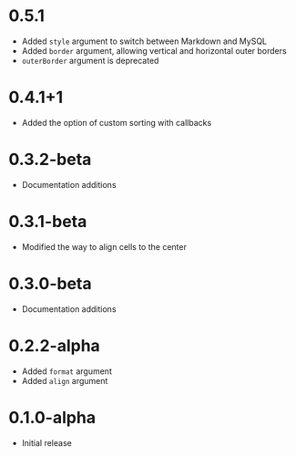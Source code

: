 # 0.5.1

- Added `style` argument to switch between Markdown and MySQL
- Added `border` argument, allowing vertical and horizontal outer borders
- `outerBorder` argument is deprecated 

# 0.4.1+1

- Added the option of custom sorting with callbacks

# 0.3.2-beta

- Documentation additions

# 0.3.1-beta

- Modified the way to align cells to the center

# 0.3.0-beta

- Documentation additions

# 0.2.2-alpha

- Added `format` argument
- Added `align` argument

# 0.1.0-alpha

- Initial release